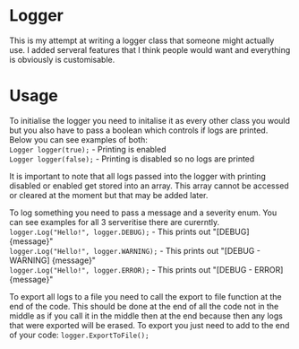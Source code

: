 # Logger  
  
This is my attempt at writing a logger class that someone might actually use. I added serveral features that I think people would want and everything is obviously
is customisable.  
  
# Usage  
  
To initialise the logger you need to initalise it as every other class you would but you also have to pass a boolean which controls if logs are printed. Below you can see examples of both:  
`Logger logger(true);` - Printing is enabled  
`Logger logger(false);` - Printing is disabled so no logs are printed  
  
It is important to note that all logs passed into the logger with printing disabled or enabled get stored into an array. This array cannot be accessed or cleared at the moment but that may be added later.  
  
To log something you need to pass a message and a severity enum. You can see examples for all 3 serveritise there are curerntly.  
`logger.Log("Hello!", logger.DEBUG);` - This prints out "[DEBUG] {message}"  
`logger.Log("Hello!", logger.WARNING);` - This prints out "[DEBUG - WARNING] {message}"  
`logger.Log("Hello!", logger.ERROR);` - This prints out "[DEBUG - ERROR] {message}"  

To export all logs to a file you need to call the export to file function at the end of the code. This should be done at the end of all the code not in the middle as if you call it in the middle then at the end because then any logs that were exported will be erased. To export you just need to add to the end of your code: `logger.ExportToFile();`
